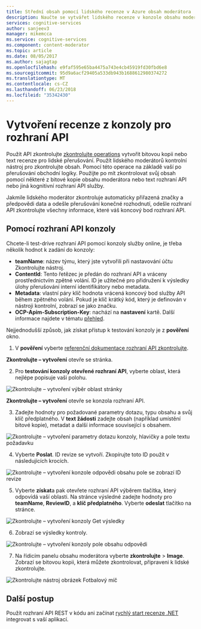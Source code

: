```yaml
---
title: Střední obsah pomocí lidského recenze v Azure obsah moderátora | Microsoft Docs
description: Naučte se vytvářet lidského recenze v konzole obsahu moderátora rozhraní API.
services: cognitive-services
author: sanjeev3
manager: mikemcca
ms.service: cognitive-services
ms.component: content-moderator
ms.topic: article
ms.date: 08/05/2017
ms.author: sajagtap
ms.openlocfilehash: e9faf595e65ba4475a743e4cb45919fd30fbd6e8
ms.sourcegitcommit: 95d9a6acf29405a533db943b1688612980374272
ms.translationtype: MT
ms.contentlocale: cs-CZ
ms.lasthandoff: 06/23/2018
ms.locfileid: "35342430"
---
```

# <a name="create-reviews-from-the-api-console"></a>Vytvoření recenze z konzoly pro rozhraní API

Použít API zkontrolujte [zkontrolujte operations](https://westus.dev.cognitive.microsoft.com/docs/services/580519463f9b070e5c591178/operations/580519483f9b0709fc47f9c4) vytvořit bitovou kopii nebo text recenze pro lidské přerušování. Použít lidského moderátorů kontrolní nástroj pro zkontrolujte obsah. Pomocí této operace na základě vaší po přerušování obchodní logiky. Použijte po mít zkontrolovat svůj obsah pomocí některé z bitové kopie obsahu moderátora nebo text rozhraní API nebo jiná kognitivní rozhraní API služby. 

Jakmile lidského moderátor zkontroluje automaticky přiřazená značky a předpovědi data a odešle přerušování konečné rozhodnutí, odešle rozhraní API zkontrolujte všechny informace, které váš koncový bod rozhraní API.

## <a name="use-the-api-console"></a>Pomocí rozhraní API konzoly
Chcete-li test-drive rozhraní API pomocí konzoly služby online, je třeba několik hodnot k zadání do konzoly:

- **teamName**: název týmu, který jste vytvořili při nastavování účtu Zkontrolujte nástroj. 
- **ContentId**: Tento řetězec je předán do rozhraní API a vráceny prostřednictvím zpětné volání. ID je užitečné pro přidružení k výsledky úlohy přerušování interní identifikátory nebo metadata.
- **Metadata**: vlastní páry klíč hodnota vrácená koncový bod služby API během zpětného volání. Pokud je klíč krátký kód, který je definován v nástroji kontrolní, zobrazí se jako značku.
- **OCP-Apim-Subscription-Key**: nachází na **nastavení** kartě. Další informace najdete v tématu [přehled](overview.md).

Nejjednodušší způsob, jak získat přístup k testování konzoly je z **pověření** okno.

1.  V **pověření** vyberte [referenční dokumentace rozhraní API zkontrolujte](https://westus.dev.cognitive.microsoft.com/docs/services/580519463f9b070e5c591178/operations/580519483f9b0709fc47f9c4).

  **Zkontrolujte – vytvoření** otevře se stránka.

2.  Pro **testování konzoly otevřené rozhraní API**, vyberte oblast, která nejlépe popisuje vaši polohu.

  ![Zkontrolujte – vytvoření výběr oblast stránky](images/test-drive-region.png)

  **Zkontrolujte – vytvoření** otevře se konzola rozhraní API.
  
3.  Zadejte hodnoty pro požadované parametry dotazu, typu obsahu a svůj klíč předplatného. V **text žádosti** zadejte obsah (například umístění bitové kopie), metadat a další informace související s obsahem.

  ![Zkontrolujte – vytvoření parametry dotazu konzoly, hlavičky a pole textu požadavku](images/test-drive-review-1.PNG)
  
4.  Vyberte **Poslat**. ID revize se vytvoří. Zkopírujte toto ID použít v následujících krocích.

  ![Zkontrolujte – vytvoření konzole odpovědi obsahu pole se zobrazí ID revize](images/test-drive-review-2.PNG)
  
5.  Vyberte **získat**a pak otevřete rozhraní API výběrem tlačítka, který odpovídá vaší oblasti. Na stránce výsledné zadejte hodnoty pro **teamName**, **ReviewID**, a **klíč předplatného**. Vyberte **odeslat** tlačítko na stránce. 

  ![Zkontrolujte – vytvoření konzoly Get výsledky](images/test-drive-review-3.PNG)
  
6.  Zobrazí se výsledky kontroly.

  ![Zkontrolujte – vytvoření konzoly pole obsahu odpovědi](images/test-drive-review-4.PNG)
  
7.  Na řídicím panelu obsahu moderátora vyberte **zkontrolujte** > **Image**. Zobrazí se bitovou kopii, která můžete zkontrolovat, připraveni k lidské zkontrolujte.

  ![Zkontrolujte nástroj obrázek Fotbalový míč](images/test-drive-review-5.PNG)

## <a name="next-steps"></a>Další postup

Použít rozhraní API REST v kódu ani začínat [rychlý start recenze .NET](moderation-reviews-quickstart-dotnet.md) integrovat s vaší aplikací.
